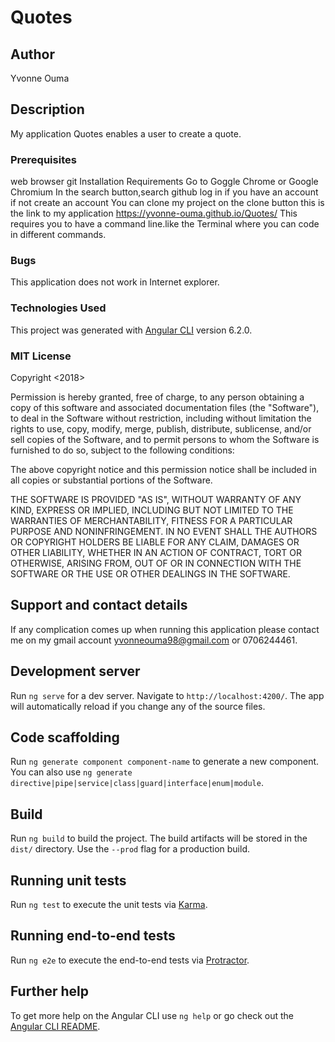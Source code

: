 
# Quotes

## Author
Yvonne Ouma

## Description
My application Quotes enables a user to create a quote.

### Prerequisites
web browser
git
Installation Requirements
Go to Goggle Chrome or Google Chromium
In the search button,search github
log in if you have an account if not create an account
You can clone my project on the clone button this is the link to my application https://yvonne-ouma.github.io/Quotes/
This requires you to have a command line.like the Terminal where you can code in different commands.
### Bugs
This application does not work in Internet explorer.

### Technologies Used
This project was generated with [Angular CLI](https://github.com/angular/angular-cli) version 6.2.0.
### MIT License
Copyright <2018> <Yvonne Ouma>

Permission is hereby granted, free of charge, to any person obtaining a copy of this software and associated documentation files (the "Software"), to deal in the Software without restriction, including without limitation the rights to use, copy, modify, merge, publish, distribute, sublicense, and/or sell copies of the Software, and to permit persons to whom the Software is furnished to do so, subject to the following conditions:

The above copyright notice and this permission notice shall be included in all copies or substantial portions of the Software.

THE SOFTWARE IS PROVIDED "AS IS", WITHOUT WARRANTY OF ANY KIND, EXPRESS OR IMPLIED, INCLUDING BUT NOT LIMITED TO THE WARRANTIES OF MERCHANTABILITY, FITNESS FOR A PARTICULAR PURPOSE AND NONINFRINGEMENT. IN NO EVENT SHALL THE AUTHORS OR COPYRIGHT HOLDERS BE LIABLE FOR ANY CLAIM, DAMAGES OR OTHER LIABILITY, WHETHER IN AN ACTION OF CONTRACT, TORT OR OTHERWISE, ARISING FROM, OUT OF OR IN CONNECTION WITH THE SOFTWARE OR THE USE OR OTHER DEALINGS IN THE SOFTWARE.
## Support and contact details
If any complication comes up when running this application please contact me on my gmail account yvonneouma98@gmail.com or 0706244461.

## Development server

Run `ng serve` for a dev server. Navigate to `http://localhost:4200/`. The app will automatically reload if you change any of the source files.

## Code scaffolding

Run `ng generate component component-name` to generate a new component. You can also use `ng generate directive|pipe|service|class|guard|interface|enum|module`.

## Build

Run `ng build` to build the project. The build artifacts will be stored in the `dist/` directory. Use the `--prod` flag for a production build.

## Running unit tests

Run `ng test` to execute the unit tests via [Karma](https://karma-runner.github.io).

## Running end-to-end tests

Run `ng e2e` to execute the end-to-end tests via [Protractor](http://www.protractortest.org/).

## Further help

To get more help on the Angular CLI use `ng help` or go check out the [Angular CLI README](https://github.com/angular/angular-cli/blob/master/README.md).
